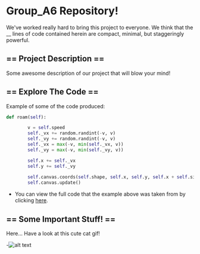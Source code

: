 # Group_A6 Repository!

We've worked really hard to bring this project to everyone. We think that the __ lines of code contained herein are compact, minimal, but staggeringly powerful.

## == Project Description ==

Some awesome description of our project that will blow your mind!

## == Explore The Code ==

Example of some of the code produced:

```python
def roam(self):

        v = self.speed
        self._vx += random.randint(-v, v)
        self._vy += random.randint(-v, v)
        self._vx = max(-v, min(self._vx, v))
        self._vy = max(-v, min(self._vy, v))

        self.x += self._vx
        self.y += self._vy
        
        self.canvas.coords(self.shape, self.x, self.y, self.x + self.size, self.y + self.size)
        self.canvas.update()        
```

* You can view the full code that the example above was taken from by clicking [here](https://github.com/DesignedByJack/Group_A6/blob/master/Robot%20Class).

## == Some Important Stuff! ==

Here... Have a look at this cute cat gif!

-![alt text](http://i.imgur.com/QnkFrG3.gif "Here... Have a look at this cute cat gif!")
